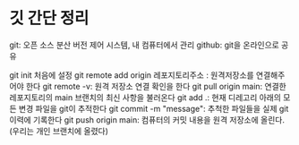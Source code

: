 # 깃 간단 정리

git: 오픈 소스 분산 버전 제어 시스템, 내 컴퓨터에서 관리
github: git을 온라인으로 공유

git init 처음에 설정
git remote add origin 레포지토리주소 : 원격저장소를 연결해주어야 한다
git remote -v: 원격 저장소 연결 확인을 한다
git pull origin main: 연결한 레포지토리의 main 브랜치의 최신 사항을 불러온다
git add .: 현재 디레고리 아래의 모든 변경 파일을 git이 추적한다
git commit -m "message": 추척한 파일들을 실제 git 이력에 기록한다
git push origin main: 컴퓨터의 커밋 내용을 원격 저장소에 올린다. (우리는 개인 브랜치에 올렸다)